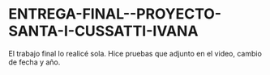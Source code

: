 # ENTREGA-FINAL--PROYECTO-SANTA-I-CUSSATTI-IVANA
El trabajo final lo realicé sola. Hice pruebas que adjunto en el video, cambio de fecha y año.
